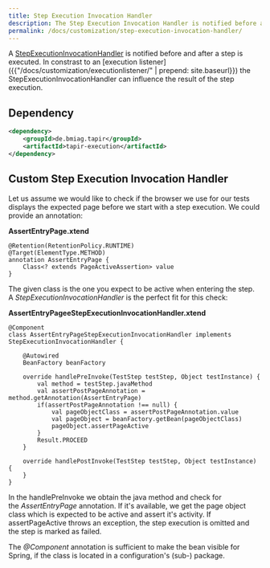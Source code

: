 ```yaml
---
title: Step Execution Invocation Handler
description: The Step Execution Invocation Handler is notified before and after a step is executed and can influenxe the result of the step execution.
permalink: /docs/customization/step-execution-invocation-handler/
---
```


A
[StepExecutionInvocationHandler](https://www.javadoc.io/page/de.bmiag.tapir/tapir/latest/de/bmiag/tapir/execution/executor/StepExecutionInvocationHandler.html)
is notified before and after a step is executed. In constrast to an [execution listener]({{"/docs/customization/executionlistener/" | prepend: site.baseurl}}) the StepExecutionInvocationHandler can influence the result of the step execution.

## Dependency

``` xml
<dependency>
    <groupId>de.bmiag.tapir</groupId>
    <artifactId>tapir-execution</artifactId>
</dependency>
```

## Custom Step Execution Invocation Handler

Let us assume we would like to check if the browser we use for our tests
displays the expected page before we start with a step execution. We
could provide an annotation:

**AssertEntryPage.xtend**

``` xtend
@Retention(RetentionPolicy.RUNTIME)
@Target(ElementType.METHOD)
annotation AssertEntryPage {
    Class<? extends PageActiveAssertion> value
}
```

The given class is the one you expect to be active when entering the
step. A *StepExecutionInvocationHandler* is the perfect fit for this
check:

**AssertEntryPageeStepExecutionInvocationHandler.xtend**

``` xtend
@Component
class AssertEntryPageStepExecutionInvocationHandler implements StepExecutionInvocationHandler {

    @Autowired
    BeanFactory beanFactory

    override handlePreInvoke(TestStep testStep, Object testInstance) {
        val method = testStep.javaMethod
        val assertPostPageAnnotation = method.getAnnotation(AssertEntryPage)
        if(assertPostPageAnnotation !== null) {
            val pageObjectClass = assertPostPageAnnotation.value
            val pageObject = beanFactory.getBean(pageObjectClass)
            pageObject.assertPageActive
        }
        Result.PROCEED
    }

    override handlePostInvoke(TestStep testStep, Object testInstance) {
    }
}
```

In the handlePreInvoke we obtain the java method and check for
the *AssertEntryPage* annotation. If it's available, we get the page
object class which is expected to be active and assert it's activity. If
assertPageActive throws an exception, the step execution is omitted and
the step is marked as failed.

The *@Component* annotation is sufficient to make the bean visible for
Spring, if the class is located in a configuration's (sub-) package.
